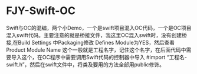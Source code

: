 # FJY-Swift-OC
Swift与OC的混编，两个小Demo，一个是swift项目混入OC代码，一个是OC项目混入swift代码。主要注意的就是桥接文件，我这里OC混入swift时，没有创建桥接,在Build Settings 中Packaging修改 Defines Module为YES，然后查看Product Module Name   这个一般就是工程名字，记住这个名字，在后面代码中需要导入这个，在OC程序中需要调用Swift代码的控制器中导入 #import “工程名-swift.h”，然后在swift文件中，将类及要用的方法全部用public修饰。
